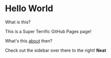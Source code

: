 # Hello World

What is this? 

This is a Super Terrific GitHub Pages page!

What's this [about](/about.md) then?

Check out the sidebar over there to the right! **Neat**